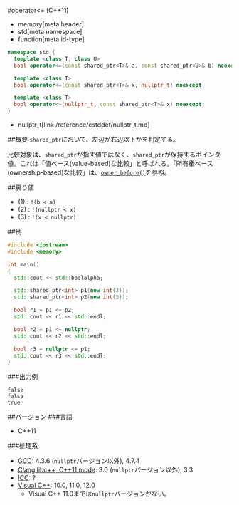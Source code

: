 #operator<= (C++11)
* memory[meta header]
* std[meta namespace]
* function[meta id-type]

```cpp
namespace std {
  template <class T, class U>
  bool operator<=(const shared_ptr<T>& a, const shared_ptr<U>& b) noexcept; // (1)

  template <class T>
  bool operator<=(const shared_ptr<T>& x, nullptr_t) noexcept;              // (2)

  template <class T>
  bool operator<=(nullptr_t, const shared_ptr<T>& x) noexcept;              // (3)
}
```
* nullptr_t[link /reference/cstddef/nullptr_t.md]

##概要
`shared_ptr`において、左辺が右辺以下かを判定する。

比較対象は、`shared_ptr`が指す値ではなく、`shared_ptr`が保持するポインタ値。これは「値ベース(value-based)な比較」と呼ばれる。「所有権ベース(ownership-based)な比較」は、[`owner_before()`](./owner_before.md)を参照。


##戻り値
- (1) : `!(b < a)`
- (2) : `!(nullptr < x)`
- (3) : `!(x < nullptr)`


##例
```cpp
#include <iostream>
#include <memory>

int main()
{
  std::cout << std::boolalpha;

  std::shared_ptr<int> p1(new int(3));
  std::shared_ptr<int> p2(new int(3));

  bool r1 = p1 <= p2;
  std::cout << r1 << std::endl;

  bool r2 = p1 <= nullptr;
  std::cout << r2 << std::endl;

  bool r3 = nullptr <= p1;
  std::cout << r3 << std::endl;
}
```

###出力例
```
false
false
true
```

##バージョン
###言語
- C++11

###処理系
- [GCC](/implementation.md#gcc): 4.3.6 (`nullptr`バージョン以外), 4.7.4
- [Clang libc++, C++11 mode](/implementation.md#clang): 3.0 (`nullptr`バージョン以外), 3.3
- [ICC](/implementation.md#icc): ?
- [Visual C++](/implementation.md#visual_cpp): 10.0, 11.0, 12.0
	- Visual C++ 11.0までは`nullptr`バージョンがない。
